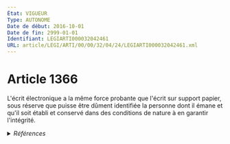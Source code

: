 ```yaml
---
État: VIGUEUR
Type: AUTONOME
Date de début: 2016-10-01
Date de fin: 2999-01-01
Identifiant: LEGIARTI000032042461
URL: article/LEGI/ARTI/00/00/32/04/24/LEGIARTI000032042461.xml
---
```


<h1>Article 1366</h1>

L'écrit électronique a la même force probante que l'écrit sur support papier,
sous réserve que puisse être dûment identifiée la personne dont il émane et
qu'il soit établi et conservé dans des conditions de nature à en garantir
l'intégrité.


<details>
  <summary><em>Références</em></summary>

  <h2>Articles faisant référence à l'article</h2>
  
  <ul>
    <li>
      <a href="https://legal.tricoteuses.fr//redirection/LEGIARTI000032006595?vers=git&vers=legifrance">Ordonnance n° 2016-131 du 10 février 2016 portant réforme du droit des contrats, du régime général et de la preuve des obligations - article 4 ENTIEREMENT_MODIF</a> MODIFIE source
    </li>
  </ul>
  
  <h2>Références faites par l'article</h2>
  
  <ul>
    <li>
      1924-06-01 CITATION cible <a href="https://legal.tricoteuses.fr//redirection/LEGIARTI000041611202?vers=git&vers=legifrance">Loi du 1er juin 1924 mettant en vigueur la législation civile française dans les départements du Bas-Rhin, du Haut-Rhin et de la Moselle - article 36-2 AUTONOME VIGUEUR, en vigueur depuis le 2020-01-01</a>
    </li>
    <li>
      1924-06-01 CITATION cible <a href="https://legal.tricoteuses.fr//redirection/LEGIARTI000032043059?vers=git&vers=legifrance">Loi du 1er juin 1924 mettant en vigueur la législation civile française dans les départements du Bas-Rhin, du Haut-Rhin et de la Moselle - article 36-3 AUTONOME VIGUEUR, en vigueur depuis le 2016-10-01</a>
    </li>
    <li>
      1967-03-17 CITATION cible <a href="https://legal.tricoteuses.fr//redirection/LEGIARTI000042078670?vers=git&vers=legifrance">Décret n°67-223 du 17 mars 1967 pris pour l'application de la loi n° 65-557 du 10 juillet 1965 fixant le statut de la copropriété des immeubles bâtis - article 14 AUTONOME VIGUEUR, en vigueur depuis le 2020-07-04</a>
    </li>
    <li>
      1967-03-17 CITATION cible <a href="https://legal.tricoteuses.fr//redirection/LEGIARTI000042078689?vers=git&vers=legifrance">Décret n°67-223 du 17 mars 1967 pris pour l'application de la loi n° 65-557 du 10 juillet 1965 fixant le statut de la copropriété des immeubles bâtis - article 17 AUTONOME VIGUEUR, en vigueur depuis le 2020-07-04</a>
    </li>
    <li>
      1998-04-02 CITATION cible <a href="https://legal.tricoteuses.fr//redirection/LEGIARTI000043532238?vers=git&vers=legifrance">Décret n°98-247 du 2 avril 1998 relatif à la qualification artisanale et au répertoire des métiers - article 19 AUTONOME ABROGE, en vigueur du 2021-05-23 au 2023-01-01</a>
    </li>
    <li>
      1998-04-02 CITATION cible <a href="https://legal.tricoteuses.fr//redirection/LEGIARTI000039145634?vers=git&vers=legifrance">Décret n°98-247 du 2 avril 1998 relatif à la qualification artisanale et au répertoire des métiers - article 21 AUTONOME ABROGE, en vigueur du 2019-09-28 au 2023-01-01</a>
    </li>
    <li>
      2013-06-26 CITATION cible <a href="https://legal.tricoteuses.fr//redirection/LEGIARTI000033202036?vers=git&vers=legifrance">Décret n° 2013-559 du 26 juin 2013 relatif aux droits et obligations des redevables de la taxe sur les véhicules de transport de marchandises - article 40 AUTONOME VIGUEUR, en vigueur depuis le 2016-10-01</a>
    </li>
    <li>
      2014-07-24 CITATION cible <a href="https://legal.tricoteuses.fr//redirection/LEGIARTI000033202041?vers=git&vers=legifrance">Arrêté du 24 juillet 2014 portant application du décret n° 2014-740 du 30 juin 2014 relatif à la mise en œuvre de la dématérialisation de la procédure de recours à l'activité partielle - article 2 AUTONOME VIGUEUR, en vigueur depuis le 2016-10-01</a>
    </li>
    <li>
      2016-02-10 MODIFIE cible <a href="https://legal.tricoteuses.fr//redirection/LEGIARTI000032006595?vers=git&vers=legifrance">Ordonnance n° 2016-131 du 10 février 2016 portant réforme du droit des contrats, du régime général et de la preuve des obligations - article 4 ENTIEREMENT_MODIF</a>
    </li>
    <li>
      2017-05-09 CITATION cible <a href="https://legal.tricoteuses.fr//redirection/LEGIARTI000034715410?vers=git&vers=legifrance">Décret n° 2017-861 du 9 mai 2017 relatif à la qualification artisanale et au répertoire des métiers - article 25 ENTIEREMENT_MODIF</a>
    </li>
    <li>
      2019-06-27 CITATION cible <a href="https://legal.tricoteuses.fr//redirection/LEGIARTI000038699601?vers=git&vers=legifrance">Décret n° 2019-650 du 27 juin 2019 portant diverses mesures relatives au fonctionnement des copropriétés et à l'accès des huissiers de justice aux parties communes d'immeubles - article 7 ENTIEREMENT_MODIF</a>
    </li>
    <li>
      2021-10-07 CITATION cible <a href="https://legal.tricoteuses.fr//redirection/LEGIARTI000044174536?vers=git&vers=legifrance">Décret n° 2021-1302 du 7 octobre 2021 modifiant le livre IV du code de commerce et les livres V et VIII du code de la consommation - article 1 ENTIEREMENT_MODIF</a>
    </li>
    <li>
      2021-10-07 CITATION cible <a href="https://legal.tricoteuses.fr//redirection/LEGIARTI000044174538?vers=git&vers=legifrance">Décret n° 2021-1302 du 7 octobre 2021 modifiant le livre IV du code de commerce et les livres V et VIII du code de la consommation - article 2 ENTIEREMENT_MODIF</a>
    </li>
    <li>
      2022-07-19 CITATION cible <a href="https://legal.tricoteuses.fr//redirection/LEGIARTI000046062305?vers=git&vers=legifrance">Décret n° 2022-1014 du 19 juillet 2022 relatif au Registre national des entreprises et portant adaptation d'autres registres d'entreprises - article 41 AUTONOME VIGUEUR, en vigueur depuis le 2023-01-01</a>
    </li>
    <li>
      2024-06-13 CITATION cible <a href="https://legal.tricoteuses.fr//redirection/LEGIARTI000049708699?vers=git&vers=legifrance">LOI n° 2024-537 du 13 juin 2024 visant à accroître le financement des entreprises et l'attractivité de la France - article 15 AUTONOME VIGUEUR, en vigueur depuis le 2024-06-15</a>
    </li>
    <li>
      2024-06-13 CITATION cible <a href="https://legal.tricoteuses.fr//redirection/LEGIARTI000049708701?vers=git&vers=legifrance">LOI n° 2024-537 du 13 juin 2024 visant à accroître le financement des entreprises et l'attractivité de la France - article 16 AUTONOME VIGUEUR, en vigueur depuis le 2024-06-15</a>
    </li>
    <li>
      2999-01-01 CITATION cible <a href="https://legal.tricoteuses.fr//redirection/LEGIARTI000032041178?vers=git&vers=legifrance">Code civil - article 1174 AUTONOME VIGUEUR, en vigueur depuis le 2016-10-01</a>
    </li>
    <li>
      2999-01-01 CONCORDANCE source <a href="https://legal.tricoteuses.fr//redirection/LEGIARTI000006437813?vers=git&vers=legifrance">Code civil - article 1316-1 AUTONOME ABROGE, en vigueur du 2000-03-14 au 2016-10-01</a>
    </li>
    <li>
      2999-01-01 CONCORDANCE source <a href="https://legal.tricoteuses.fr//redirection/LEGIARTI000006437828?vers=git&vers=legifrance">Code civil - article 1316-3 AUTONOME ABROGE, en vigueur du 2000-03-14 au 2016-10-01</a>
    </li>
    <li>
      2999-01-01 CITATION cible <a href="https://legal.tricoteuses.fr//redirection/LEGIARTI000032042416?vers=git&vers=legifrance">Code civil - article 1375 AUTONOME VIGUEUR, en vigueur depuis le 2016-10-01</a>
    </li>
    <li>
      2999-01-01 CITATION cible <a href="https://legal.tricoteuses.fr//redirection/LEGIARTI000032042677?vers=git&vers=legifrance">Code civil - article 2513 AUTONOME VIGUEUR, en vigueur depuis le 2016-10-01</a>
    </li>
    <li>
      2999-01-01 CITATION cible <a href="https://legal.tricoteuses.fr//redirection/LEGIARTI000044174660?vers=git&vers=legifrance">Code de commerce - article R450-2-4 AUTONOME VIGUEUR, en vigueur depuis le 2021-10-09</a>
    </li>
    <li>
      2999-01-01 CITATION cible <a href="https://legal.tricoteuses.fr//redirection/LEGIARTI000036592435?vers=git&vers=legifrance">Code de commerce - article R762-5 AUTONOME VIGUEUR, en vigueur depuis le 2018-07-01</a>
    </li>
    <li>
      2999-01-01 CITATION cible <a href="https://legal.tricoteuses.fr//redirection/LEGIARTI000044174734?vers=git&vers=legifrance">Code de la consommation - article R511-4 AUTONOME VIGUEUR, en vigueur depuis le 2021-10-09</a>
    </li>
    <li>
      2999-01-01 CITATION cible <a href="https://legal.tricoteuses.fr//redirection/LEGIARTI000033861579?vers=git&vers=legifrance">Code de la santé publique - article L1111-27 AUTONOME VIGUEUR, en vigueur depuis le 2017-01-14</a>
    </li>
    <li>
      2999-01-01 CITATION cible <a href="https://legal.tricoteuses.fr//redirection/LEGIARTI000033202407?vers=git&vers=legifrance">Code de procédure civile - article 287 AUTONOME VIGUEUR, en vigueur depuis le 2016-10-01</a>
    </li>
    <li>
      2999-01-01 CITATION cible <a href="https://legal.tricoteuses.fr//redirection/LEGIARTI000033202434?vers=git&vers=legifrance">Code du tourisme - article R211-48 AUTONOME VIGUEUR, en vigueur depuis le 2016-10-01</a>
    </li>
    <li>
      2999-01-01 CITATION cible <a href="https://legal.tricoteuses.fr//redirection/LEGIARTI000033202424?vers=git&vers=legifrance">Code du tourisme - article R211-49 AUTONOME VIGUEUR, en vigueur depuis le 2016-10-01</a>
    </li>
    <li>
      2999-01-01 CITATION cible <a href="https://legal.tricoteuses.fr//redirection/LEGIARTI000038725766?vers=git&vers=legifrance">Code rural et de la pêche maritime - article L631-24 AUTONOME MODIFIE, en vigueur du 2019-07-05 au 2021-10-20</a>
    </li>
    <li>
      2999-01-01 CITATION cible <a href="https://legal.tricoteuses.fr//redirection/LEGIARTI000033202415?vers=git&vers=legifrance">Code rural et de la pêche maritime - article R141-2-3 AUTONOME ABROGE, en vigueur du 2016-10-01 au 2023-01-01</a>
    </li>
    <li>
      2999-01-01 CITATION cible <a href="https://legal.tricoteuses.fr//redirection/LEGIARTI000033202419?vers=git&vers=legifrance">Code rural et de la pêche maritime - article R143-6 AUTONOME VIGUEUR, en vigueur depuis le 2016-10-01</a>
    </li>
    <li>
      CODIFICATION source Loi 1804-02-07
    </li>
  </ul>
</details>
